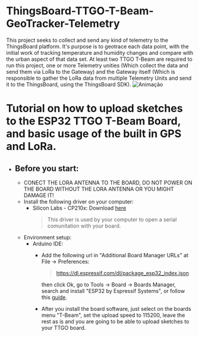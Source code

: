 # ThingsBoard-TTGO-T-Beam-GeoTracker-Telemetry
This project seeks to collect and send any kind of telemetry to the ThingsBoard platform. It's purpose is to geotrace each data point, with the initial work of tracking temperature and humidity changes and compare with the urban aspect of that data set. At least two TTGO T-Beam are required to run this project, one or more Telemetry unities (Which collect the data and send them via LoRa to the Gateway) and the Gateway itself (Which is responsible to gather the LoRa data from multiple Telemetry Units and send it to the ThingsBoard, using the ThingsBoard SDK).
![Animação](https://user-images.githubusercontent.com/22375957/144682160-767af315-0fe9-481e-8302-346752556ded.gif)

# Tutorial on how to upload sketches to the ESP32 TTGO T-Beam Board, and basic usage of the built in GPS and LoRa.

* ## Before you start:
	* CONECT THE LORA ANTENNA TO THE BOARD, DO NOT POWER ON THE BOARD WITHOUT THE LORA ANTENNA OR YOU MIGHT DAMAGE IT!
	* Install the following driver on your computer:
		* Silicon Labs - CP210x: Download [here](https://www.silabs.com/products/development-tools/software/usb-to-uart-bridge-vcp-drivers) 
			> This driver is used by your computer to open a serial comunitation with your board.
	* Environment setup:
		* Arduino IDE:
			* Add the following url in "Additional Board Manager URLs" at File -> Preferences:
				> https://dl.espressif.com/dl/package_esp32_index.json
			
				then click Ok, go to Tools -> Board -> Boards Manager, search and install "ESP32 by Espressif Systems", or follow this [guide](https://randomnerdtutorials.com/installing-the-esp32-board-in-arduino-ide-windows-instructions/).
			* After you install the board software, just select on the boards menu "T-Beam", set the upload speed to 115200, leave the rest as is and you are going to be able to upload sketches to your TTGO board.
